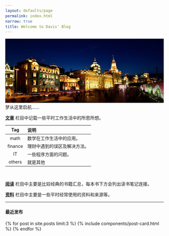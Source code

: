 ```yaml
---
layout: defaults/page
permalink: index.html
narrow: true
title: Welcome to Davis' Blog
---
```


<div class="card mb-3">
    <img class="card-img-top" src="/asset/index/waitan.jpg"/>
    <div class="card-body bg-light">
        <div class="card-text">
            梦从这里启航……
        </div>
    </div>
</div>

[**文章**]({{site.utl}}list/posts.html) 栏目中记载一些平时工作生活中的所思所想。

|Tag|说明|
|:----:|:----|
|math|数学在工作生活中的应用。|
|finance|理财中遇到的误区及解决方法。|
|IT|一些程序方面的问题。|
|others|就是其他|

<br>

[**阅读**]({{site.utl}}list/books.html) 栏目中主要是比较经典的书籍汇总，每本书下方会列出读书笔记连接。
<br>

[**资料**]({{site.utl}}list/projects.html) 栏目中主要是一些平时经常使用的资料和来源等。

***
#### 最近发布

{% for post in site.posts limit:3 %}
{% include components/post-card.html %}
{% endfor %}


